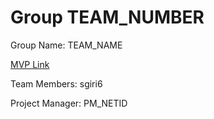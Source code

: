 # Group TEAM_NUMBER
Group Name: TEAM_NAME

[MVP Link](http://cs196.cs.illinois.edu)

Team Members: sgiri6

Project Manager: PM_NETID
